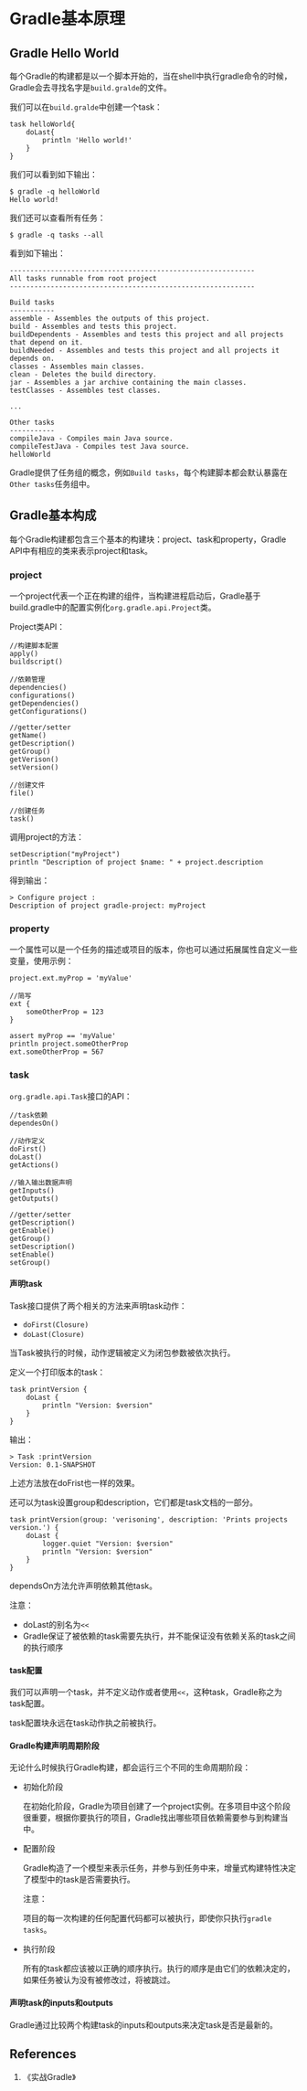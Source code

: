 # Gradle基本原理

## Gradle Hello World

每个Gradle的构建都是以一个脚本开始的，当在shell中执行gradle命令的时候，Gradle会去寻找名字是`build.gralde`的文件。

我们可以在`build.gralde`中创建一个task：

```
task helloWorld{
    doLast{
        println 'Hello world!'
    }
}
```

我们可以看到如下输出：

```
$ gradle -q helloWorld
Hello world!
```

我们还可以查看所有任务：

```
$ gradle -q tasks --all
```

看到如下输出：

```
------------------------------------------------------------
All tasks runnable from root project
------------------------------------------------------------

Build tasks
-----------
assemble - Assembles the outputs of this project.
build - Assembles and tests this project.
buildDependents - Assembles and tests this project and all projects that depend on it.
buildNeeded - Assembles and tests this project and all projects it depends on.
classes - Assembles main classes.
clean - Deletes the build directory.
jar - Assembles a jar archive containing the main classes.
testClasses - Assembles test classes.

...

Other tasks
-----------
compileJava - Compiles main Java source.
compileTestJava - Compiles test Java source.
helloWorld
```

Gradle提供了任务组的概念，例如`Build tasks`，每个构建脚本都会默认暴露在`Other tasks`任务组中。

## Gradle基本构成

每个Gradle构建都包含三个基本的构建块：project、task和property，Gradle API中有相应的类来表示project和task。

### project

一个project代表一个正在构建的组件，当构建进程启动后，Gradle基于build.gradle中的配置实例化`org.gradle.api.Project`类。

Project类API：

```
//构建脚本配置
apply()
buildscript()

//依赖管理
dependencies()
configurations()
getDependencies()
getConfigurations()

//getter/setter
getName()
getDescription()
getGroup()
getVerison()
setVersion()

//创建文件
file()

//创建任务
task()
```

调用project的方法：

```
setDescription("myProject")
println "Description of project $name: " + project.description
```

得到输出：

```
> Configure project :
Description of project gradle-project: myProject
```

### property

一个属性可以是一个任务的描述或项目的版本，你也可以通过拓展属性自定义一些变量，使用示例：

```
project.ext.myProp = 'myValue'

//简写
ext {
    someOtherProp = 123
}

assert myProp == 'myValue'
println project.someOtherProp
ext.someOtherProp = 567
```

### task

`org.gradle.api.Task`接口的API：

```
//task依赖
dependesOn()

//动作定义
doFirst()
doLast()
getActions()

//输入输出数据声明
getInputs()
getOutputs()

//getter/setter
getDescription()
getEnable()
getGroup()
setDescription()
setEnable()
setGroup()
```

#### 声明task

Task接口提供了两个相关的方法来声明task动作：

- `doFirst(Closure)`
- `doLast(Closure)`

当Task被执行的时候，动作逻辑被定义为闭包参数被依次执行。

定义一个打印版本的task：

```
task printVersion {
    doLast {
        println "Version: $version"
    }
}
```

输出：

```
> Task :printVersion
Version: 0.1-SNAPSHOT
```

上述方法放在doFrist也一样的效果。

还可以为task设置group和description，它们都是task文档的一部分。

```
task printVersion(group: 'verisoning', description: 'Prints projects version.') {
    doLast {
        logger.quiet "Version: $version"
        println "Version: $version"
    }
}
```

dependsOn方法允许声明依赖其他task。

注意：

- doLast的别名为`<<`
- Gradle保证了被依赖的task需要先执行，并不能保证没有依赖关系的task之间的执行顺序

#### task配置

我们可以声明一个task，并不定义动作或者使用`<<`，这种task，Gradle称之为task配置。

task配置块永远在task动作执之前被执行。

#### Gradle构建声明周期阶段

无论什么时候执行Gradle构建，都会运行三个不同的生命周期阶段：

- 初始化阶段

  在初始化阶段，Gradle为项目创建了一个project实例。在多项目中这个阶段很重要，根据你要执行的项目，Gradle找出哪些项目依赖需要参与到构建当中。

- 配置阶段

  Gradle构造了一个模型来表示任务，并参与到任务中来，增量式构建特性决定了模型中的task是否需要执行。

  注意：

  项目的每一次构建的任何配置代码都可以被执行，即使你只执行`gradle tasks`。

- 执行阶段

  所有的task都应该被以正确的顺序执行。执行的顺序是由它们的依赖决定的，如果任务被认为没有被修改过，将被跳过。

#### 声明task的inputs和outputs

Gradle通过比较两个构建task的inputs和outputs来决定task是否是最新的。

## References

1. 《实战Gradle》
